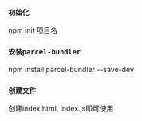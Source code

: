 ### `初始化`
npm init 项目名


### `安装parcel-bundler`
npm install parcel-bundler --save-dev


### `创建文件`
创建index.html, index.js即可使用

